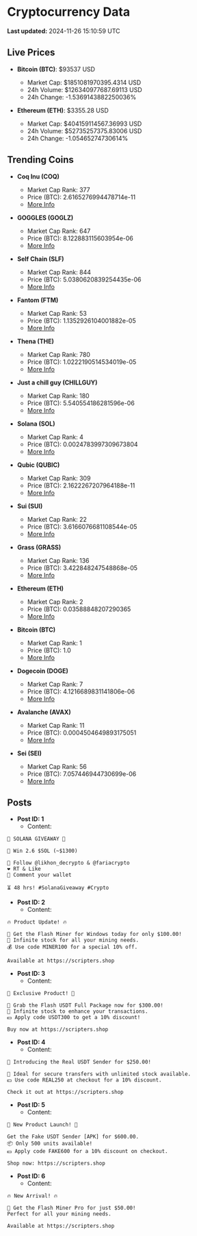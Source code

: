 # Cryptocurrency Data

**Last updated:** 2024-11-26 15:10:59 UTC

## Live Prices
- **Bitcoin (BTC)**: $93537 USD
  - Market Cap: $1851081970395.4314 USD
  - 24h Volume: $126340977687.69113 USD
  - 24h Change: -1.5369143882250036%

- **Ethereum (ETH)**: $3355.28 USD
  - Market Cap: $404159114567.36993 USD
  - 24h Volume: $52735257375.83006 USD
  - 24h Change: -1.05465274730614%

## Trending Coins
- **Coq Inu (COQ)**
  - Market Cap Rank: 377
  - Price (BTC): 2.6165276994478714e-11
  - [More Info](https://www.coingecko.com/en/coins/coq-inu)

- **GOGGLES (GOGLZ)**
  - Market Cap Rank: 647
  - Price (BTC): 8.122883115603954e-06
  - [More Info](https://www.coingecko.com/en/coins/goggles)

- **Self Chain (SLF)**
  - Market Cap Rank: 844
  - Price (BTC): 5.0380620839254435e-06
  - [More Info](https://www.coingecko.com/en/coins/self-chain)

- **Fantom (FTM)**
  - Market Cap Rank: 53
  - Price (BTC): 1.1352926104001882e-05
  - [More Info](https://www.coingecko.com/en/coins/fantom)

- **Thena (THE)**
  - Market Cap Rank: 780
  - Price (BTC): 1.0222190514534019e-05
  - [More Info](https://www.coingecko.com/en/coins/thena)

- **Just a chill guy (CHILLGUY)**
  - Market Cap Rank: 180
  - Price (BTC): 5.540554186281596e-06
  - [More Info](https://www.coingecko.com/en/coins/just-a-chill-guy)

- **Solana (SOL)**
  - Market Cap Rank: 4
  - Price (BTC): 0.0024783997309673804
  - [More Info](https://www.coingecko.com/en/coins/solana)

- **Qubic (QUBIC)**
  - Market Cap Rank: 309
  - Price (BTC): 2.1622267207964188e-11
  - [More Info](https://www.coingecko.com/en/coins/qubic)

- **Sui (SUI)**
  - Market Cap Rank: 22
  - Price (BTC): 3.6166076681108544e-05
  - [More Info](https://www.coingecko.com/en/coins/sui)

- **Grass (GRASS)**
  - Market Cap Rank: 136
  - Price (BTC): 3.422848247548868e-05
  - [More Info](https://www.coingecko.com/en/coins/grass)

- **Ethereum (ETH)**
  - Market Cap Rank: 2
  - Price (BTC): 0.03588848207290365
  - [More Info](https://www.coingecko.com/en/coins/ethereum)

- **Bitcoin (BTC)**
  - Market Cap Rank: 1
  - Price (BTC): 1.0
  - [More Info](https://www.coingecko.com/en/coins/bitcoin)

- **Dogecoin (DOGE)**
  - Market Cap Rank: 7
  - Price (BTC): 4.1216689831141806e-06
  - [More Info](https://www.coingecko.com/en/coins/dogecoin)

- **Avalanche (AVAX)**
  - Market Cap Rank: 11
  - Price (BTC): 0.0004504649893175051
  - [More Info](https://www.coingecko.com/en/coins/avalanche)

- **Sei (SEI)**
  - Market Cap Rank: 56
  - Price (BTC): 7.057446944730699e-06
  - [More Info](https://www.coingecko.com/en/coins/sei)

## Posts
- **Post ID: 1**
  - Content:
```
🚀 SOLANA GIVEAWAY 🚀

🎁 Win 2.6 $SOL (~$1300)

🤝 Follow @likhon_decrypto & @fariacrypto
❤️ RT & Like
💬 Comment your wallet

⏳ 48 hrs! #SolanaGiveaway #Crypto
```

- **Post ID: 2**
  - Content:
```
🔥 Product Update! 🔥

🚀 Get the Flash Miner for Windows today for only $100.00!
🔋 Infinite stock for all your mining needs.
💰 Use code MINER100 for a special 10% off.

Available at https://scripters.shop
```

- **Post ID: 3**
  - Content:
```
🎁 Exclusive Product! 🎁

💸 Grab the Flash USDT Full Package now for $300.00!
🎉 Infinite stock to enhance your transactions.
💵 Apply code USDT300 to get a 10% discount!

Buy now at https://scripters.shop
```

- **Post ID: 4**
  - Content:
```
💎 Introducing the Real USDT Sender for $250.00!

💼 Ideal for secure transfers with unlimited stock available.
💵 Use code REAL250 at checkout for a 10% discount.

Check it out at https://scripters.shop
```

- **Post ID: 5**
  - Content:
```
🚀 New Product Launch! 🚀

Get the Fake USDT Sender [APK] for $600.00.
📦 Only 500 units available!
💵 Apply code FAKE600 for a 10% discount on checkout.

Shop now: https://scripters.shop
```

- **Post ID: 6**
  - Content:
```
🔥 New Arrival! 🔥

💸 Get the Flash Miner Pro for just $50.00!
Perfect for all your mining needs.

Available at https://scripters.shop
```

